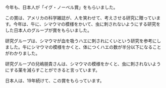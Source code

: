 今年も、日本人が「イグ・ノーベル賞」をもらいました。

この賞は、アメリカの科学雑誌が、人を笑わせて、考えさせる研究に贈っています。今年は、牛に、シマウマの模様をかいて、虫に刺されないようにする研究をした日本人のグループが賞をもらいました。

研究グループは、シマウマが血を吸うハエに刺されにくいという研究を参考にしました。牛にシマウマの模様をかくと、体につくハエの数が半分以下になることがわかりました。

研究グループの兒嶋朋貴さんは、シマウマの模様をかくと、虫に刺されないようにする薬を減らすことができると言っています。

日本人は、19年続けて、この賞をもらっています。




